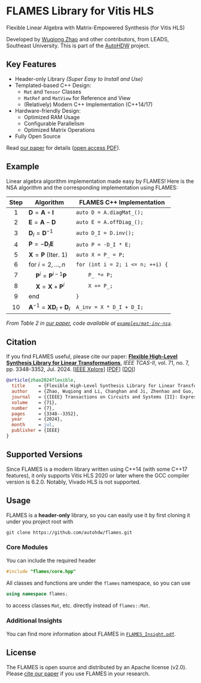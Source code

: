 # FLAMES Library for Vitis HLS
Flexible Linear Algebra with Matrix-Empowered Synthesis (for Vitis HLS)

Developed by [Wuqiong Zhao](https://wqzhao.org) and other contributors,
from LEADS, Southeast University.
This is part of the [AutoHDW](https://autohdw.com) project.

## Key Features
- Header-only Library *(Super Easy to Install and Use)*
- Templated-based C++ Design:
  - `Mat` and `Tensor` Classes
  - `MatRef` and `MatView` for Reference and View
  - (Relatively) Modern C++ Implementation (C++14/17)
- Hardware-friendly Design:
  - Optimized RAM Usage
  - Configurable Parallelism
  - Optimized Matrix Operations
- Fully Open Source

Read [our paper](#citation) for details ([open access PDF](https://wqzhao.org/assets/zhao2024flexible.pdf)).

## Example
Linear algebra algorithm implementation made easy by FLAMES!
Here is the NSA algorithm and the corresponding implementation using FLAMES:

| Step | Algorithm                                    | FLAMES C++ Implementation          |
| :--: | -------------------------------------------- | ---------------------------------- |
| 1    | $\mathbf{D} = \mathbf{A} \circ \mathbf{I}$   | `auto D = A.diagMat_();`         |
| 2    | $\mathbf{E} = \mathbf{A} - \mathbf{D}$       | `auto E = A.offDiag_();`         |
| 3    | $\mathbf{D}_I = \mathbf{D}^{-1}$             | `auto D_I = D.inv();`              |
| 4    | $\mathbf{P} = -\mathbf{D}_I \mathbf{E}$      | `auto P = -D_I * E;`               |
| 5    | $\mathbf{X} = \mathbf{P}$ (Iter. 1)          | `auto X = P_ = P;`                 |
| 6    | $\text{for } i = 2, \dots, n$                | `for (int i = 2; i <= n; ++i) {`   |
| 7    | $\quad \mathbf{P}^i = \mathbf{P}^{i-1} \mathbf{P}$ | `    P_ *= P;`               |
| 8    | $\quad \mathbf{X} = \mathbf{X} + \mathbf{P}^i$     | `    X += P_;`               |
| 9    | $\text{end}$                                 | `}`                                |
| 10   | $\mathbf{A}^{-1} = \mathbf{X} \mathbf{D}_I + \mathbf{D}_I$ | `A_inv = X * D_I + D_I;` |

*From Table 2 in [our paper](#citation), code available at [`examples/mat-inv-nsa`](examples/mat-inv-nsa).*

## Citation

If you find FLAMES useful, please cite our paper: [**Flexible High-Level Synthesis Library for Linear Transformations**](https://ieeexplore.ieee.org/document/10437992), *IEEE TCAS-II*, vol. 71, no. 7, pp. 3348-3352, Jul. 2024. [[IEEE Xplore](https://ieeexplore.ieee.org/document/10437992)] [[PDF](https://wqzhao.org/assets/zhao2024flexible.pdf)] [[DOI](https://doi.org/10.1109/TCSII.2024.3366282)]
```bibtex
@article{zhao2024flexible,
  title     = {Flexible High-Level Synthesis Library for Linear Transformations},
  author    = {Zhao, Wuqiong and Li, Changhan and Ji, Zhenhao and Guo, Zhichen and Chen, Xuanbo and You, You and Huang, Yongming and You, Xiaohu and Zhang, Chuan},
  journal   = {{IEEE} Transactions on Circuits and Systems {II}: Express Briefs},
  volume    = {71},
  number    = {7},
  pages     = {3348--3352},
  year      = {2024},
  month     = jul,
  publisher = {IEEE}
}
```

## Supported Versions
Since FLAMES is a modern library written using C++14 (with some C++17 features),
it only supports Vitis HLS 2020 or later where the GCC compiler version is 6.2.0.
Notably, Vivado HLS is not supported.

## Usage
FLAMES is a **header-only** library, so you can easily use it by first cloning it
under you project root with
```shell
git clone https://github.com/autohdw/flames.git
```

### Core Modules
You can include the required header
```cpp
#include "flames/core.hpp"
```
All classes and functions are under the `flames` namespace, so you can use
```cpp
using namespace flames;
```
to access classes `Mat`, etc. directly instead of `flames::Mat`.

### Additional Insights
You can find more information about FLAMES in [`FLAMES_Insight.pdf`](https://flames.autohdw.com/FLAMES_Insight.pdf).

## License
The FLAMES is open source and distributed by an Apache license (v2.0).
Please [cite our paper](#citation) if you use FLAMES in your research.
